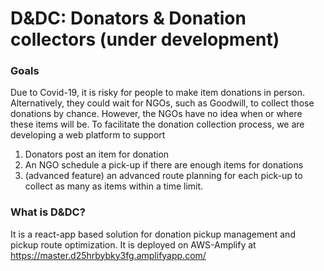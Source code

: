 # D&DC: Donators & Donation collectors (under development)

### Goals
Due to Covid-19, it is risky for people to make item donations in person.
Alternatively, they could wait for NGOs, such as Goodwill, to collect those donations by chance.
However, the NGOs have no idea when or where these items will be. 
To facilitate the donation collection process, we are developing a web platform to support 
 1) Donators post an item for donation
 2) An NGO schedule a pick-up if there are enough items for donations
 3) (advanced feature) an advanced route planning for each pick-up to collect as many as items within a time limit. 
  

### What is D&DC?
It is a react-app based solution for donation pickup management and pickup route optimization. 
It is deployed on AWS-Amplify at https://master.d25hrbybky3fg.amplifyapp.com/